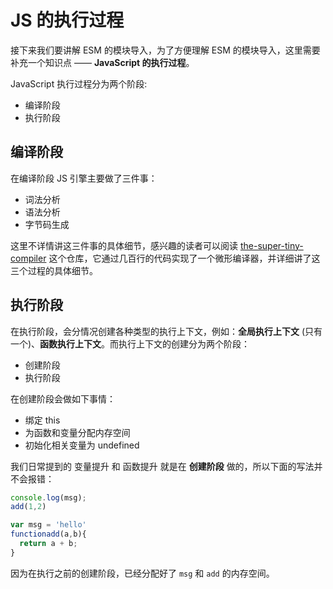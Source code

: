 # JS 的执行过程

接下来我们要讲解 ESM 的模块导入，为了方便理解 ESM 的模块导入，这里需要补充一个知识点 —— **JavaScript 的执行过程**。

JavaScript 执行过程分为两个阶段:

- 编译阶段
- 执行阶段

## 编译阶段

在编译阶段 JS 引擎主要做了三件事：

- 词法分析
- 语法分析
- 字节码生成

这里不详情讲这三件事的具体细节，感兴趣的读者可以阅读 [the-super-tiny-compiler](https://github.com/jamiebuilds/the-super-tiny-compiler) 这个仓库，它通过几百行的代码实现了一个微形编译器，并详细讲了这三个过程的具体细节。

## 执行阶段

在执行阶段，会分情况创建各种类型的执行上下文，例如：**全局执行上下文** (只有一个)、**函数执行上下文**。而执行上下文的创建分为两个阶段：

- 创建阶段
- 执行阶段

在创建阶段会做如下事情：

- 绑定 this
- 为函数和变量分配内存空间
- 初始化相关变量为 undefined

我们日常提到的 变量提升 和 函数提升 就是在 **创建阶段** 做的，所以下面的写法并不会报错：

```js
console.log(msg);
add(1,2)

var msg = 'hello'
functionadd(a,b){
  return a + b;
}
```

因为在执行之前的创建阶段，已经分配好了 `msg` 和 `add` 的内存空间。
